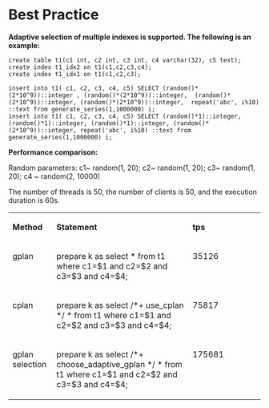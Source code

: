 # Best Practice<a name="EN-US_TOPIC_0000001316146580"></a>

**Adaptive selection of multiple indexes is supported. The following is an example:**

```
create table t1(c1 int, c2 int, c3 int, c4 varchar(32), c5 text);
create index t1_idx2 on t1(c1,c2,c3,c4);
create index t1_idx1 on t1(c1,c2,c3);

insert into t1( c1, c2, c3, c4, c5) SELECT (random()*(2*10^9))::integer , (random()*(2*10^9))::integer,  (random()*(2*10^9))::integer, (random()*(2*10^9))::integer,  repeat('abc', i%10) ::text from generate_series(1,1000000) i;
insert into t1( c1, c2, c3, c4, c5) SELECT (random()*1)::integer, (random()*1)::integer, (random()*1)::integer, (random()*(2*10^9))::integer, repeat('abc', i%10) ::text from generate_series(1,1000000) i;
```

**Performance comparison:**

Random parameters: c1\~ random\(1, 20\); c2\~ random\(1, 20\); c3\~ random\(1, 20\); c4 \~ random\(2, 10000\)

The number of threads is 50, the number of clients is 50, and the execution duration is 60s.

<a name="table6759144874117"></a>
<table><tbody><tr id="row3782174844119"><td class="cellrowborder" valign="top" width="17.48%"><p id="p1878244813413"><a name="p1878244813413"></a><a name="p1878244813413"></a><strong id="b1378244884113"><a name="b1378244884113"></a><a name="b1378244884113"></a>Method</strong></p>
</td>
<td class="cellrowborder" valign="top" width="53.949999999999996%"><p id="p1678311483417"><a name="p1678311483417"></a><a name="p1678311483417"></a><strong id="b17783548144116"><a name="b17783548144116"></a><a name="b17783548144116"></a>Statement</strong></p>
</td>
<td class="cellrowborder" valign="top" width="28.57%"><p id="p778384815418"><a name="p778384815418"></a><a name="p778384815418"></a><strong id="b1878314486412"><a name="b1878314486412"></a><a name="b1878314486412"></a>tps</strong></p>
</td>
</tr>
<tr id="row478394819418"><td class="cellrowborder" valign="top" width="17.48%"><p id="p1078315489415"><a name="p1078315489415"></a><a name="p1078315489415"></a>gplan</p>
</td>
<td class="cellrowborder" valign="top" width="53.949999999999996%"><p id="p8783154864112"><a name="p8783154864112"></a><a name="p8783154864112"></a>prepare k as select * from t1 where c1=$1 and c2=$2 and c3=$3 and c4=$4;</p>
</td>
<td class="cellrowborder" valign="top" width="28.57%"><p id="p137831148104112"><a name="p137831148104112"></a><a name="p137831148104112"></a>35126</p>
</td>
</tr>
<tr id="row978394834114"><td class="cellrowborder" valign="top" width="17.48%"><p id="p1778316481415"><a name="p1778316481415"></a><a name="p1778316481415"></a>cplan</p>
</td>
<td class="cellrowborder" valign="top" width="53.949999999999996%"><p id="p478314834116"><a name="p478314834116"></a><a name="p478314834116"></a>prepare k as select /*+ use_cplan */ * from t1 where c1=$1 and c2=$2 and c3=$3 and c4=$4;</p>
</td>
<td class="cellrowborder" valign="top" width="28.57%"><p id="p0783184812414"><a name="p0783184812414"></a><a name="p0783184812414"></a>75817</p>
</td>
</tr>
<tr id="row878324810415"><td class="cellrowborder" valign="top" width="17.48%"><p id="p19783204884113"><a name="p19783204884113"></a><a name="p19783204884113"></a>gplan selection</p>
</td>
<td class="cellrowborder" valign="top" width="53.949999999999996%"><p id="p778354834119"><a name="p778354834119"></a><a name="p778354834119"></a>prepare k as select /*+ choose_adaptive_gplan */ * from t1 where c1=$1 and c2=$2 and c3=$3 and c4=$4;</p>
</td>
<td class="cellrowborder" valign="top" width="28.57%"><p id="p16783174894111"><a name="p16783174894111"></a><a name="p16783174894111"></a>175681</p>
</td>
</tr>
</tbody>
</table>
